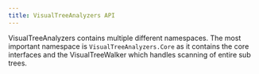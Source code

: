 ```yaml
---
title: VisualTreeAnalyzers API
---
```

VisualTreeAnalyzers contains multiple different namespaces. The most important namespace is `VisualTreeAnalyzers.Core` as it contains the core interfaces and the VisualTreeWalker which handles scanning of entire sub trees.


